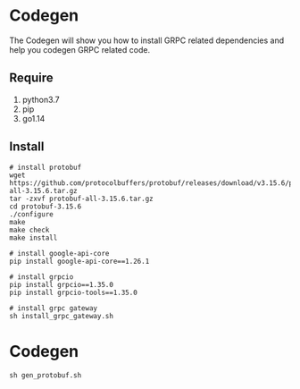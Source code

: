 # Codegen 

The Codegen will show you how to install GRPC related dependencies and help you codegen GRPC related code.

## Require

1. python3.7
2. pip
3. go1.14

## Install 

```shell
# install protobuf
wget https://github.com/protocolbuffers/protobuf/releases/download/v3.15.6/protobuf-all-3.15.6.tar.gz
tar -zxvf protobuf-all-3.15.6.tar.gz
cd protobuf-3.15.6
./configure
make
make check
make install

# install google-api-core
pip install google-api-core==1.26.1

# install grpcio
pip install grpcio==1.35.0
pip install grpcio-tools==1.35.0

# install grpc gateway
sh install_grpc_gateway.sh
```

# Codegen

```shell
sh gen_protobuf.sh
```

